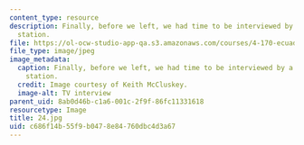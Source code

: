 ```yaml
---
content_type: resource
description: Finally, before we left, we had time to be interviewed by a local television
  station.
file: https://ol-ocw-studio-app-qa.s3.amazonaws.com/courses/4-170-ecuador-workshop-fall-2006/c686f14b55f9b0478e84760dbc4d3a67_24.jpg
file_type: image/jpeg
image_metadata:
  caption: Finally, before we left, we had time to be interviewed by a local television
    station.
  credit: Image courtesy of Keith McCluskey.
  image-alt: TV interview
parent_uid: 8ab0d46b-c1a6-001c-2f9f-86fc11331618
resourcetype: Image
title: 24.jpg
uid: c686f14b-55f9-b047-8e84-760dbc4d3a67
---
```

